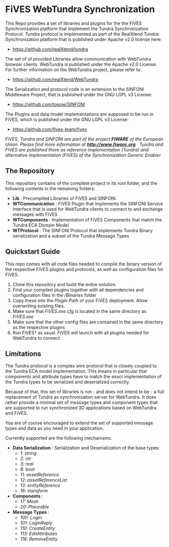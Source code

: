 # FiVES WebTundra Synchronization

This Repo provides a set of libraries and plugins for the the FiVES Synchronization platform that implement the Tundra Synchronization Protocol. Tundra protocol is implemented as part of the RealXtend Tundra Synchronization platform that is published under Apache v2.0 license here:
* https://github.com/realXtend/tundra

The set of of provided Libraries allow communication with WebTundra browser clients. WebTundra is published under the Apache v2.0 License. For further information on the WebTundra project, please refer to:
* https://github.com/realXtend/WebTundra

The Serialization and protocol code is an extension to the SINFONI Middleware Project, that is published under the GNU LGPL v3 License:
* https://github.com/tospie/SINFONI

The Plugins and data model implementations are supposed to be run in FiVES, which is published under the GNU LGPL v3 License:
* https://github.com/fives-team/fives

*FiVES, Tundra and SINFONI are part of the project __FIWARE__ of the European Union. Please find more information at __http://www.fiware.org__ . Tundra and FiVES are published there as reference implementation (Tundra) and alternative implementation (FiVES) of the Synchronization Generic Enabler*

## The Repository

This repository contains of the complete project in its root folder, and the following contents in the remaining folders:

* **Lib** : Precompiled Libraries of FiVES and SINFONI.
* **WTCommunication** : FiVES Plugin that implements the SINFONI Service interface that is used for WebTundra clients to connect to and exchange messages with FiVES
* **WTComponents** : Implementation of FiVES Components that match the Tundra ECA Domain Model
* **WTProtocol** : The SINFONI Protocol that implements Tundra Binary serialization and a subset of the Tundra Message Types

## Quickstart Guide

This repo comes with all code files needed to compile the binary version of the respective FiVES plugins and protocols, as well as configuration files for FiVES.
 1. Clone this repository and build the entire solution.
 2. Find your compiled plugins together with all dependencies and configuration files in the */Binaries* folder
 3. Copy these into the *Plugin Path* of your FiVES deployment. Allow overwriting existing files.
 4. Make sure that *FiVES.exe.cfg* is located in the same directory as *FiVES.exe*
 5. Make sure that the other config files are contained in the same directory as the respective plugins
 6. Run FiVES* as usual. FiVES will launch with all plugins needed for WebTundra to connect

## Limitations

The Tundra protocol is a complex wire protocol that is closely coupled to the Tundra ECA model implementation. This means in particular that components and attribute types have to match the exact implementation of the Tundra types to be serialized and deserialized correctly.

Because of that, this set of libraries is not - and does not intend to be - a full replacement of Tundra as synchronization server for WebTundra. It does rather provide a minimal set of message types and component types that are supported to run synchronized 3D applications based on WebTundra and FiVES.

You are of course encouraged to extend the set of supported message types and data as you need in your application.

Currently supported are the following mechanisms:

* __Data Serialization__ : Serialization and Deserialization of the base types: 
  * _1: string_
  * _2: int_
  * _3: real_
  * _8: bool_
  * _11: assetReference_
  * _12: assetReferenceList_
  * _13: entityReference_
  * _16: transform_
* __Components__ :
  * _17: Mesh_
  * _20: Placeable_
* __Message Types__ :
  * _100: Login_
  * _101: LoginReply_
  * _110: CreateEntity_
  * _113: EditAttributes_
  * _116: RemoveEntity_
